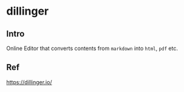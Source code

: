 # dillinger
## Intro
Online Editor that converts contents from `markdown` into `html`, `pdf` etc.

## Ref
https://dillinger.io/
